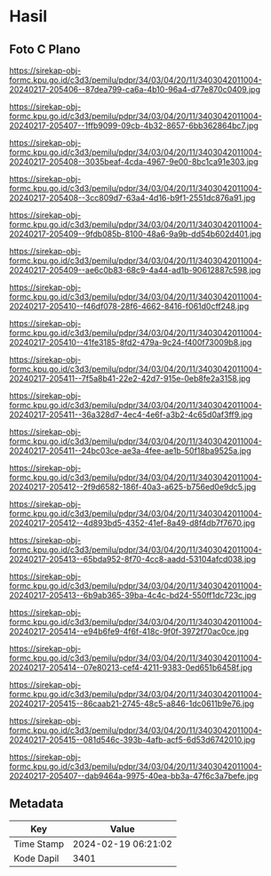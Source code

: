 # Hasil

## Foto C Plano

https://sirekap-obj-formc.kpu.go.id/c3d3/pemilu/pdpr/34/03/04/20/11/3403042011004-20240217-205406--87dea799-ca6a-4b10-96a4-d77e870c0409.jpg

https://sirekap-obj-formc.kpu.go.id/c3d3/pemilu/pdpr/34/03/04/20/11/3403042011004-20240217-205407--1ffb9099-09cb-4b32-8657-6bb362864bc7.jpg

https://sirekap-obj-formc.kpu.go.id/c3d3/pemilu/pdpr/34/03/04/20/11/3403042011004-20240217-205408--3035beaf-4cda-4967-9e00-8bc1ca91e303.jpg

https://sirekap-obj-formc.kpu.go.id/c3d3/pemilu/pdpr/34/03/04/20/11/3403042011004-20240217-205408--3cc809d7-63a4-4d16-b9f1-2551dc876a91.jpg

https://sirekap-obj-formc.kpu.go.id/c3d3/pemilu/pdpr/34/03/04/20/11/3403042011004-20240217-205409--9fdb085b-8100-48a6-9a9b-dd54b602d401.jpg

https://sirekap-obj-formc.kpu.go.id/c3d3/pemilu/pdpr/34/03/04/20/11/3403042011004-20240217-205409--ae6c0b83-68c9-4a44-ad1b-90612887c598.jpg

https://sirekap-obj-formc.kpu.go.id/c3d3/pemilu/pdpr/34/03/04/20/11/3403042011004-20240217-205410--f46df078-28f6-4662-8416-f061d0cff248.jpg

https://sirekap-obj-formc.kpu.go.id/c3d3/pemilu/pdpr/34/03/04/20/11/3403042011004-20240217-205410--41fe3185-8fd2-479a-9c24-f400f73009b8.jpg

https://sirekap-obj-formc.kpu.go.id/c3d3/pemilu/pdpr/34/03/04/20/11/3403042011004-20240217-205411--7f5a8b41-22e2-42d7-915e-0eb8fe2a3158.jpg

https://sirekap-obj-formc.kpu.go.id/c3d3/pemilu/pdpr/34/03/04/20/11/3403042011004-20240217-205411--36a328d7-4ec4-4e6f-a3b2-4c65d0af3ff9.jpg

https://sirekap-obj-formc.kpu.go.id/c3d3/pemilu/pdpr/34/03/04/20/11/3403042011004-20240217-205411--24bc03ce-ae3a-4fee-ae1b-50f18ba9525a.jpg

https://sirekap-obj-formc.kpu.go.id/c3d3/pemilu/pdpr/34/03/04/20/11/3403042011004-20240217-205412--2f9d6582-186f-40a3-a625-b756ed0e9dc5.jpg

https://sirekap-obj-formc.kpu.go.id/c3d3/pemilu/pdpr/34/03/04/20/11/3403042011004-20240217-205412--4d893bd5-4352-41ef-8a49-d8f4db7f7670.jpg

https://sirekap-obj-formc.kpu.go.id/c3d3/pemilu/pdpr/34/03/04/20/11/3403042011004-20240217-205413--65bda952-8f70-4cc8-aadd-53104afcd038.jpg

https://sirekap-obj-formc.kpu.go.id/c3d3/pemilu/pdpr/34/03/04/20/11/3403042011004-20240217-205413--6b9ab365-39ba-4c4c-bd24-550ff1dc723c.jpg

https://sirekap-obj-formc.kpu.go.id/c3d3/pemilu/pdpr/34/03/04/20/11/3403042011004-20240217-205414--e94b6fe9-4f6f-418c-9f0f-3972f70ac0ce.jpg

https://sirekap-obj-formc.kpu.go.id/c3d3/pemilu/pdpr/34/03/04/20/11/3403042011004-20240217-205414--07e80213-cef4-4211-9383-0ed651b6458f.jpg

https://sirekap-obj-formc.kpu.go.id/c3d3/pemilu/pdpr/34/03/04/20/11/3403042011004-20240217-205415--86caab21-2745-48c5-a846-1dc0611b9e76.jpg

https://sirekap-obj-formc.kpu.go.id/c3d3/pemilu/pdpr/34/03/04/20/11/3403042011004-20240217-205415--081d546c-393b-4afb-acf5-6d53d6742010.jpg

https://sirekap-obj-formc.kpu.go.id/c3d3/pemilu/pdpr/34/03/04/20/11/3403042011004-20240217-205407--dab9464a-9975-40ea-bb3a-47f6c3a7befe.jpg


## Metadata

| Key        | Value               |
| ---------- | ------------------- |
| Time Stamp | 2024-02-19 06:21:02 |
| Kode Dapil | 3401                |



